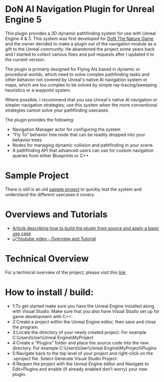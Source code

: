# DoN AI Navigation Plugin for Unreal Engine 5
This plugin provides a 3D dynamic pathfinding system for use with Unreal Engine 4 & 5. This system was first developed for [DoN The Nature Game](http://www.drunkonnectar.com/) and the owner decided to make a plugin out of the navigation module as a gift to the Unreal community. He abandoned the project some years back and I started to collect various fixes and pull requests after I updated it to the current version.

The plugin is primarly designed for Flying AIs based in dynamic or procedural worlds, which need to solve complex pathfinding tasks and other behavior not covered by Unreal's native AI navigation system or maps, which are too complex to be solved by simple ray-tracing/sweeping heuristics or a waypoint system.

Where possible, I recommend that you use Unreal's native AI navigation or simpler navigation strategies; use this system when the more conventional strategies cannot solve your pathfinding usecases.

The plugin provides the following:
* Navigation Manager actor for configuring the system
* "Fly To" behavior tree node that can be readily dropped into your behavior trees
* Nodes for managing dynamic collision and pathfinding in your scene.
* A pathfinding API that advanced users can use for custom navigation queries from either Blueprints or C++

# Sample Project
There is still is an old [sample project](http://www.drunkonnectar.com/3d-pathfinding-ue4/) to quickly test the system and understand the different usecases it covers.

# Overviews and Tutorials
* [Article describing how to build the plugin from source and apply a basic use case](https://medium.com/anti-clickbait-coalition/3d-pathfinding-in-unreal-engine-9b04f58ca50c?source=friends_link&sk=aeb7269c3c85841f87bb7ca99658c176)
* [![Youtube video - Overview and Tutorial](http://www.drunkonnectar.com/wp-content/uploads/2016/03/ThumbnailWithYoutubeIcon.jpg)](https://www.youtube.com/watch?v=6Tr_K551zvI)

# Technical Overview
For a technical overview of the project, please visit this [link](http://www.drunkonnectar.com/3d-pathfinding-ue4/#TechnicalOverview)


# How to install / build:

 - 1:To get started make sure you have the Unreal Engine installed along with Visual Studio. Make sure that you also have Visual Studio set up for game development with C++.
 - 2:Create a project within the Unreal Engine editor, then save and close the program.
 - 3:Locate the directory of your newly created project. For example C:\Users\User\Unreal Engine\MyProject
 - 4:Create a “Plugins” folder and place the source code into the new directory. For example C:\Users\User\Unreal Engine\MyProject\Plugins
 - 5:Navigate back to the top level of your project and right-click on the .uproject file. Select Generate Visual Studio Project.
 - 6:Reopen the project with the Unreal Engine editor and Navigate to Edit>Plugins and enable (if already enabled don’t worry) your new plugin.

